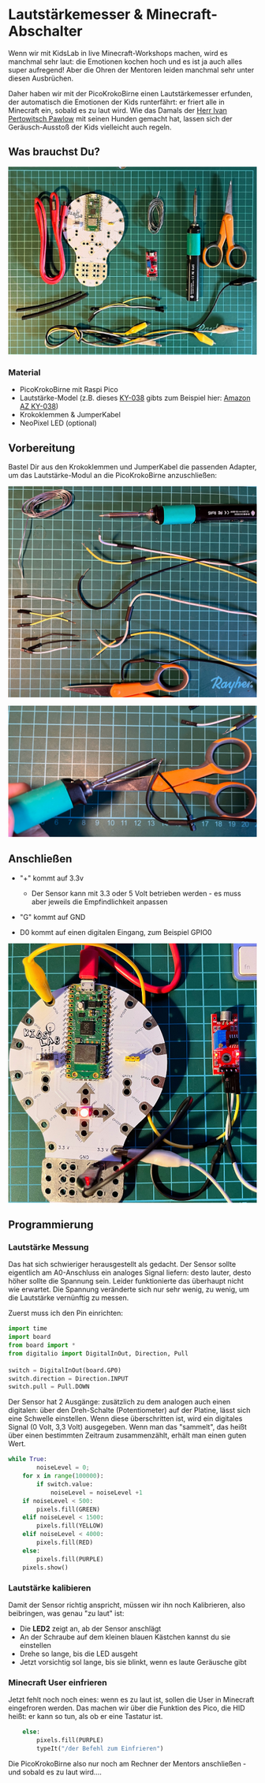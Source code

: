 # Lautstärkemesser & Minecraft-Abschalter



Wenn wir mit KidsLab in live Minecraft-Workshops machen, wird es manchmal sehr laut: die Emotionen kochen hoch und es ist ja auch alles super aufregend! Aber die Ohren der Mentoren leiden manchmal sehr unter diesen Ausbrüchen.

Daher haben wir mit der PicoKrokoBirne einen Lautstärkemesser erfunden, der automatisch die Emotionen der Kids runterfährt: er friert alle in Minecraft ein, sobald es zu laut wird. Wie das Damals der [Herr Ivan Pertowitsch Pawlow](https://de.wikipedia.org/wiki/Iwan_Petrowitsch_Pawlow) mit seinen Hunden gemacht hat, lassen sich der Geräusch-Ausstoß der Kids vielleicht auch regeln.

## Was brauchst Du?

![lautstaerke_1](lautstaerke_1.jpg)

### Material

- PicoKrokoBirne mit Raspi Pico
- Lautstärke-Model (z.B. dieses [KY-038](https://sensorkit.joy-it.net/de/sensors/ky-038) gibts zum Beispiel hier: [Amazon AZ KY-038](https://amzn.to/3PhWPC4))
- Krokoklemmen & JumperKabel
- NeoPixel LED (optional)

## Vorbereitung

Bastel Dir aus den Krokoklemmen und JumperKabel die passenden Adapter, um das Lautstärke-Modul an die PicoKrokoBirne anzuschließen:

![kabel-1](kabel-1.jpg)

![kabel-2](kabel-2.jpg)



## Anschließen

- "+" kommt auf 3.3v
  - Der Sensor kann mit 3.3 oder 5 Volt betrieben werden - es muss aber jeweils die Empfindlichkeit anpassen

- "G" kommt auf GND
- D0 kommt auf einen digitalen Eingang, zum Beispiel GPIO0 

![lautstaerke_2](lautstaerke_2.jpg)



## Programmierung

### Lautstärke Messung

Das hat sich schwieriger herausgestellt als gedacht. Der Sensor sollte eigentlich am A0-Anschluss ein analoges Signal liefern: desto lauter, desto höher sollte die Spannung sein. Leider funktionierte das überhaupt nicht wie erwartet. Die Spannung veränderte sich nur sehr wenig, zu wenig, um die Lautstärke vernünftig zu messen.

Zuerst muss ich den Pin einrichten:

```python
import time
import board
from board import *
from digitalio import DigitalInOut, Direction, Pull

switch = DigitalInOut(board.GP0)
switch.direction = Direction.INPUT
switch.pull = Pull.DOWN
```



Der Sensor hat 2 Ausgänge: zusätzlich zu dem analogen auch einen digitalen: über den Dreh-Schalte (Potentiometer) auf der Platine, lässt sich eine Schwelle einstellen. Wenn diese überschritten ist, wird ein digitales Signal (0 Volt, 3,3 Volt) ausgegeben. Wenn man das "sammelt", das heißt über einen bestimmten Zeitraum zusammenzählt, erhält man einen guten Wert.

```python
while True:
		noiseLevel = 0;
    for x in range(100000):
        if switch.value:
            noiseLevel = noiseLevel +1
    if noiseLevel < 500:
        pixels.fill(GREEN)
    elif noiseLevel < 1500:
        pixels.fill(YELLOW)
    elif noiseLevel < 4000:
        pixels.fill(RED)
    else:
        pixels.fill(PURPLE)
    pixels.show()      
```

### Lautstärke kalibieren

Damit der Sensor richtig anspricht, müssen wir ihn noch Kalibrieren, also beibringen, was genau "zu laut" ist:

- Die **LED2** zeigt an, ab der Sensor anschlägt
- An der Schraube auf dem kleinen blauen Kästchen kannst du sie einstellen
- Drehe so lange, bis die LED ausgeht 
- Jetzt vorsichtig sol lange, bis sie blinkt, wenn es laute Geräusche gibt  

### Minecraft User einfrieren

Jetzt fehlt noch noch eines: wenn es zu laut ist, sollen die User in Minecraft eingefroren werden. Das machen wir über die Funktion des Pico, die HID heißt: er kann so tun, als ob er eine Tastatur ist. 

```python
    else:
        pixels.fill(PURPLE)
        typeIt("/der Befehl zum Einfrieren")
```

Die PicoKrokoBirne also nur noch am Rechner der Mentors anschließen - und sobald es zu laut wird.... 


